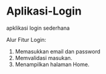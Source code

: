 # Aplikasi-Login
apklikasi login sederhana

Alur Fitur Login:
1. Memasukkan email dan password
2. Memvalidasi masukan.
3. Menampilkan halaman Home.
